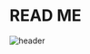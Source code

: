 # READ ME
![header](https://capsule-render.vercel.app/api?type=wave&color=auto&height=300&section=header&text=capsule%20render&fontSize=90)


